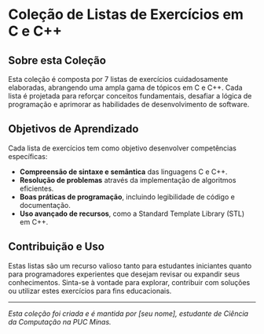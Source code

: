 # Coleção de Listas de Exercícios em C e C++

## Sobre esta Coleção
Esta coleção é composta por 7 listas de exercícios cuidadosamente elaboradas, abrangendo uma ampla gama de tópicos em C e C++. Cada lista é projetada para reforçar conceitos fundamentais, desafiar a lógica de programação e aprimorar as habilidades de desenvolvimento de software.

## Objetivos de Aprendizado
Cada lista de exercícios tem como objetivo desenvolver competências específicas:
- **Compreensão de sintaxe e semântica** das linguagens C e C++.
- **Resolução de problemas** através da implementação de algoritmos eficientes.
- **Boas práticas de programação**, incluindo legibilidade de código e documentação.
- **Uso avançado de recursos**, como a Standard Template Library (STL) em C++.

## Contribuição e Uso
Estas listas são um recurso valioso tanto para estudantes iniciantes quanto para programadores experientes que desejam revisar ou expandir seus conhecimentos. Sinta-se à vontade para explorar, contribuir com soluções ou utilizar estes exercícios para fins educacionais.

---

*Esta coleção foi criada e é mantida por [seu nome], estudante de Ciência da Computação na PUC Minas.*

